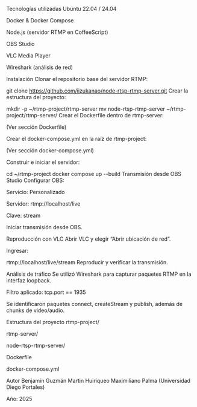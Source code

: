Tecnologías utilizadas
Ubuntu 22.04 / 24.04

Docker & Docker Compose

Node.js (servidor RTMP en CoffeeScript)

OBS Studio

VLC Media Player

Wireshark (análisis de red)

Instalación
Clonar el repositorio base del servidor RTMP:


git clone https://github.com/iizukanao/node-rtsp-rtmp-server.git
Crear la estructura del proyecto:


mkdir -p ~/rtmp-project/rtmp-server
mv node-rtsp-rtmp-server ~/rtmp-project/rtmp-server/
Crear el Dockerfile dentro de rtmp-server:

(Ver sección Dockerfile)

Crear el docker-compose.yml en la raíz de rtmp-project:

(Ver sección docker-compose.yml)

Construir e iniciar el servidor:


cd ~/rtmp-project
docker compose up --build
Transmisión desde OBS Studio
Configurar OBS:

Servicio: Personalizado

Servidor: rtmp://localhost/live

Clave: stream

Iniciar transmisión desde OBS.

Reproducción con VLC
Abrir VLC y elegir “Abrir ubicación de red”.

Ingresar:

rtmp://localhost/live/stream
Reproducir y verificar la transmisión.

Análisis de tráfico
Se utilizó Wireshark para capturar paquetes RTMP en la interfaz loopback.

Filtro aplicado: tcp.port == 1935

Se identificaron paquetes connect, createStream y publish, además de chunks de video/audio.

Estructura del proyecto
rtmp-project/

rtmp-server/

node-rtsp-rtmp-server/

Dockerfile

docker-compose.yml

Autor
Benjamín Guzmán
Martin Huiriqueo
Maximiliano Palma
(Universidad Diego Portales)

Año: 2025
